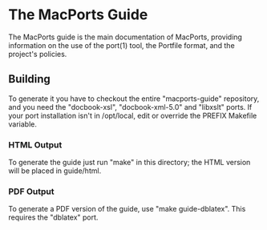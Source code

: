 # The MacPorts Guide

The MacPorts guide is the main documentation of MacPorts, providing information
on the use of the port(1) tool, the Portfile format, and the project's
policies.

## Building

To generate it you have to checkout the entire "macports-guide" repository,
and you need the "docbook-xsl", "docbook-xml-5.0" and "libxslt" ports.
If your port installation isn't in /opt/local, edit or override the
PREFIX Makefile variable.

### HTML Output

To generate the guide just run "make" in this directory; the HTML version will
be placed in guide/html.

### PDF Output

To generate a PDF version of the guide, use "make guide-dblatex". This
requires the "dblatex" port.
